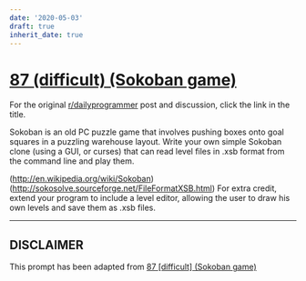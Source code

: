 ```yaml
---
date: '2020-05-03'
draft: true
inherit_date: true
---
```


# [87 (difficult) (Sokoban game)](https://www.reddit.com/r/dailyprogrammer/comments/y2lbv/8102012_challenge_87_difficult_sokoban_game/)

For the original [r/dailyprogrammer](https://www.reddit.com/r/dailyprogrammer/) post and discussion, click the link in the title.

Sokoban is an old PC puzzle game that involves pushing boxes onto goal squares in a puzzling warehouse layout. Write your own simple Sokoban clone (using a GUI, or curses) that can read level files in .xsb format from the command line and play them.

(http://en.wikipedia.org/wiki/Sokoban)
(http://sokosolve.sourceforge.net/FileFormatXSB.html)
For extra credit, extend your program to include a level editor, allowing the user to draw his own levels and save them as .xsb files.


----
## **DISCLAIMER**
This prompt has been adapted from [87 [difficult] (Sokoban game)](https://www.reddit.com/r/dailyprogrammer/comments/y2lbv/8102012_challenge_87_difficult_sokoban_game/
)
